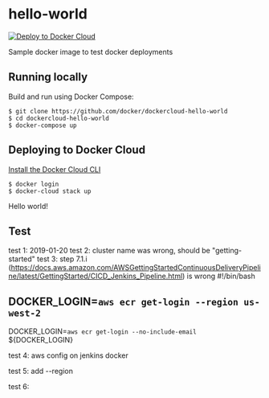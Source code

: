 hello-world
===========

[![Deploy to Docker Cloud](https://files.cloud.docker.com/images/deploy-to-dockercloud.svg)](https://cloud.docker.com/stack/deploy/)

Sample docker image to test docker deployments

## Running locally

Build and run using Docker Compose:

	$ git clone https://github.com/docker/dockercloud-hello-world
	$ cd dockercloud-hello-world
	$ docker-compose up


## Deploying to Docker Cloud

[Install the Docker Cloud CLI](https://docs.docker.com/docker-cloud/tutorials/installing-cli/)

	$ docker login
	$ docker-cloud stack up

Hello world!

## Test

test 1: 
	2019-01-20
test 2: 
	cluster name was wrong, should be "getting-started"
test 3:
	step 7.1.i (https://docs.aws.amazon.com/AWSGettingStartedContinuousDeliveryPipeline/latest/GettingStarted/CICD_Jenkins_Pipeline.html) is wrong
#!/bin/bash
## DOCKER_LOGIN=`aws ecr get-login --region us-west-2`
DOCKER_LOGIN=`aws ecr get-login --no-include-email`
${DOCKER_LOGIN}

test 4:
	aws config on jenkins docker

test 5:
	add --region

test 6:
